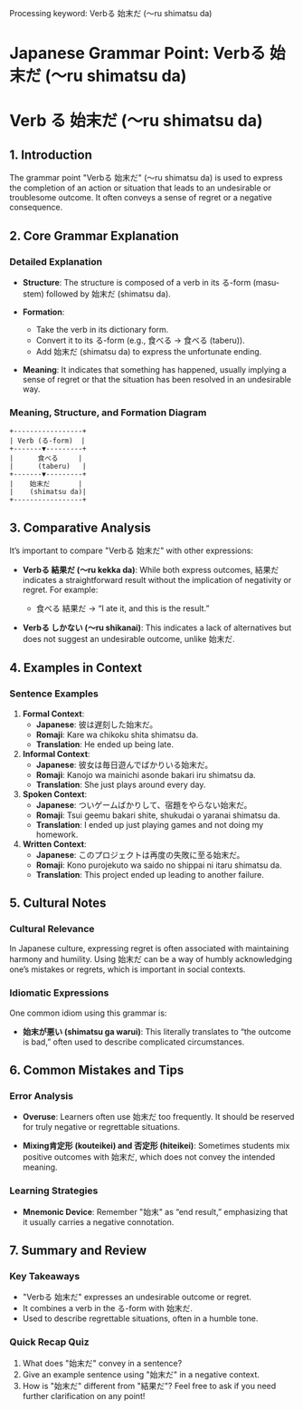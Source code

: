 Processing keyword: Verbる 始末だ (〜ru shimatsu da)
# Japanese Grammar Point: Verbる 始末だ (〜ru shimatsu da)
# Verb る 始末だ (〜ru shimatsu da)
## 1. Introduction
The grammar point "Verbる 始末だ" (〜ru shimatsu da) is used to express the completion of an action or situation that leads to an undesirable or troublesome outcome. It often conveys a sense of regret or a negative consequence.
## 2. Core Grammar Explanation
### Detailed Explanation
- **Structure**: The structure is composed of a verb in its る-form (masu-stem) followed by 始末だ (shimatsu da).
  
- **Formation**: 
  - Take the verb in its dictionary form.
  - Convert it to its る-form (e.g., 食べる -> 食べる (taberu)).
  - Add 始末だ (shimatsu da) to express the unfortunate ending.
- **Meaning**: It indicates that something has happened, usually implying a sense of regret or that the situation has been resolved in an undesirable way.
### Meaning, Structure, and Formation Diagram
```
+-----------------+
| Verb (る-form)  |
+-------▼---------+
|      食べる     |
|      (taberu)   |
+-------▼---------+
|    始末だ       |
|    (shimatsu da)|
+-----------------+
```
## 3. Comparative Analysis
It’s important to compare "Verbる 始末だ" with other expressions:
- **Verbる 結果だ (〜ru kekka da)**: While both express outcomes, 結果だ indicates a straightforward result without the implication of negativity or regret. For example:
  
  - 食べる 結果だ -> “I ate it, and this is the result.”
- **Verbる しかない (〜ru shikanai)**: This indicates a lack of alternatives but does not suggest an undesirable outcome, unlike 始末だ. 
## 4. Examples in Context
### Sentence Examples
1. **Formal Context**:
   - **Japanese**: 彼は遅刻した始末だ。
   - **Romaji**: Kare wa chikoku shita shimatsu da.
   - **Translation**: He ended up being late.
2. **Informal Context**:
   - **Japanese**: 彼女は毎日遊んでばかりいる始末だ。
   - **Romaji**: Kanojo wa mainichi asonde bakari iru shimatsu da.
   - **Translation**: She just plays around every day.
3. **Spoken Context**:
   - **Japanese**: ついゲームばかりして、宿題をやらない始末だ。
   - **Romaji**: Tsui geemu bakari shite, shukudai o yaranai shimatsu da.
   - **Translation**: I ended up just playing games and not doing my homework.
4. **Written Context**:
   - **Japanese**: このプロジェクトは再度の失敗に至る始末だ。
   - **Romaji**: Kono purojekuto wa saido no shippai ni itaru shimatsu da.
   - **Translation**: This project ended up leading to another failure.
## 5. Cultural Notes
### Cultural Relevance
In Japanese culture, expressing regret is often associated with maintaining harmony and humility. Using 始末だ can be a way of humbly acknowledging one’s mistakes or regrets, which is important in social contexts.
### Idiomatic Expressions
One common idiom using this grammar is:
- **始末が悪い (shimatsu ga warui)**: This literally translates to “the outcome is bad,” often used to describe complicated circumstances.
## 6. Common Mistakes and Tips
### Error Analysis
- **Overuse**: Learners often use 始末だ too frequently. It should be reserved for truly negative or regrettable situations.
  
- **Mixing肯定形 (kouteikei) and 否定形 (hiteikei)**: Sometimes students mix positive outcomes with 始末だ, which does not convey the intended meaning.
### Learning Strategies
- **Mnemonic Device**: Remember "始末" as “end result,” emphasizing that it usually carries a negative connotation.
## 7. Summary and Review
### Key Takeaways
- "Verbる 始末だ" expresses an undesirable outcome or regret.
- It combines a verb in the る-form with 始末だ.
- Used to describe regrettable situations, often in a humble tone.
### Quick Recap Quiz
1. What does "始末だ" convey in a sentence?
2. Give an example sentence using "始末だ" in a negative context.
3. How is "始末だ" different from "結果だ"? 
Feel free to ask if you need further clarification on any point!
